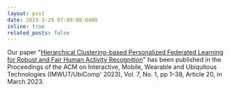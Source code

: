 ```yaml
---
layout: post
date: 2023-3-29 07:00:00-0400
inline: true
related_posts: false
---
```


Our paper "[Hierarchical Clustering-based Personalized Federated Learning for Robust and Fair Human Activity Recognition](https://dl.acm.org/doi/pdf/10.1145/3580795)" has been published in the Proceedings of the ACM on Interactive, Mobile, Wearable and Ubiquitous Technologies (IMWUT/UbiComp' 2023), Vol. 7, No. 1, pp 1–38, Article 20, in March 2023.